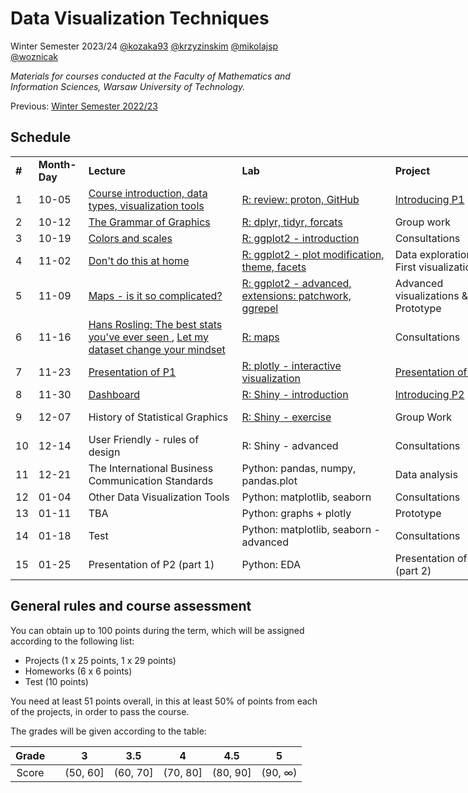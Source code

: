 # Data Visualization Techniques

Winter Semester 2023/24 [@kozaka93](https://github.com/kozaka93) [@krzyzinskim](https://github.com/krzyzinskim) [@mikolajsp](https://github.com/mikolajsp) [@woznicak](https://github.com/woznicak)

*Materials for courses conducted at the Faculty of Mathematics and Information Sciences, Warsaw University of Technology.*

Previous: [Winter Semester 2022/23](https://github.com/MI2-Education/2023Z-DataVisualizationTechniques)

## Schedule

<div class="tg-wrap"><table style="undefined;table-layout: fixed; width: 865px">
<colgroup>
<col style="width: 25px">
<col style="width: 80px">
<col style="width: 250px">
<col style="width: 250px">
<col style="width: 160px">
<col style="width: 100px">
</colgroup>
<tbody>
  <tr>
    <td><b>#</b></td>
    <td><b>Month-Day</b></td>
    <td><b>Lecture</b></td>
    <td><b>Lab</b></td>
    <td><b>Project</b></td>
    <td><b>Points</b></td>
  </tr>
  <tr>
    <td rowspan="2">1</td>
    <td rowspan="2">10-05</td>
    <td rowspan="2"><a href="https://github.com/kozaka93/2023Z-DataVisualizationTechniques/blob/main/lectures/L1-course-introduction.pdf">Course introduction, </a><a href="https://github.com/kozaka93/2023Z-DataVisualizationTechniques/blob/main/lectures/L1-Intro.pdf">data types, visualization tools</a></td>
    <td rowspan="2"><a href="https://github.com/kozaka93/2023Z-DataVisualizationTechniques/tree/main/labs/lab1">R: review: proton, GitHub</a></td>
    <td rowspan="2"><a href="https://github.com/kozaka93/2023Z-DataVisualizationTechniques/tree/main/projects/project1">Introducing P1</td>
    <td rowspan="2"></td>
  </tr>
  <tr>
  </tr>
  <tr>
    <td rowspan="2">2</td>
    <td rowspan="2">10-12</td>
    <td rowspan="2"><a href="https://github.com/kozaka93/2023Z-DataVisualizationTechniques/blob/main/lectures/L2-gramatyka.pdf">The Grammar of Graphics</a></td>
    <td rowspan="2"><a href="https://github.com/kozaka93/2023Z-DataVisualizationTechniques/tree/main/labs/lab2">R: dplyr, tidyr, forcats</a></td>
    <td rowspan="2">Group work</td>
    <td rowspan="2">P1 (1p)</td>
  </tr>
  <tr>
  </tr>
  <tr>
    <td rowspan="2">3</td>
    <td rowspan="2">10-19</td>
    <td rowspan="2"><a href="https://github.com/kozaka93/2023Z-DataVisualizationTechniques/blob/main/lectures/L3-kolory-skale.pdf">Colors and scales</a></td>
    <td rowspan="2"><a href="https://github.com/kozaka93/2023Z-DataVisualizationTechniques/tree/main/labs/lab3">R: ggplot2 - introduction</a></td>
    <td rowspan="2">Consultations</td>
    <td rowspan="2"><a href="https://github.com/kozaka93/2023Z-DataVisualizationTechniques/issues/69">HW1 </a>(6p)</td>
  </tr>
  <tr>
  </tr>
  <tr>
    <td rowspan="2">4</td>
    <td rowspan="2">11-02</td>
    <td rowspan="2"><a href="https://github.com/kozaka93/2023Z-DataVisualizationTechniques/blob/main/lectures/L4-mistakes.pdf">Don't do this at home</a></td>
    <td rowspan="2"><a href="https://github.com/kozaka93/2023Z-DataVisualizationTechniques/tree/main/labs/lab4">R: ggplot2 - plot modification, theme, facets</a></td>
    <td rowspan="2">Data exploration &amp; First visualizations</td>
    <td rowspan="2">P1 (2p)</td>
  </tr>
  <tr>
  </tr>
  <tr>
    <td rowspan="2">5</td>
    <td rowspan="2">11-09</td>
    <td rowspan="2"><a href="https://github.com/kozaka93/2023Z-DataVisualizationTechniques/blob/main/lectures/L5-maps.pdf">Maps - is it so complicated?</a></td>
    <td rowspan="2"><a href="https://github.com/kozaka93/2023Z-DataVisualizationTechniques/tree/main/labs/lab5">R: ggplot2 - advanced, extensions: patchwork, ggrepel</a></td>
    <td rowspan="2">Advanced visualizations &amp; Prototype</td>
    <td rowspan="2">P1 (2p)<br><a href="https://github.com/kozaka93/2023Z-DataVisualizationTechniques/issues/151">HW2 </a> (6p)</td>
  </tr>
  <tr>
  </tr>
  <tr>
    <td rowspan="2">6</td>
    <td rowspan="2">11-16</td>
    <td rowspan="2"><a href="https://www.ted.com/talks/hans_rosling_the_best_stats_you_ve_ever_seen" >Hans Rosling: The best stats you've ever seen </a>, <a href="https://www.ted.com/talks/hans_rosling_let_my_dataset_change_your_mindset?autoplay=true&muted=true">Let my dataset change your mindset </a></td>
    <td rowspan="2"><a href="https://github.com/kozaka93/2023Z-DataVisualizationTechniques/tree/main/labs/lab6">R: maps</a></td>
    <td rowspan="2">Consultations</td>
    <td rowspan="2"></td>
  </tr>
  <tr>
  </tr>
  <tr>
    <td rowspan="2">7</td>
    <td rowspan="2">11-23</td>
    <td rowspan="2"><a href="https://github.com/kozaka93/2023Z-DataVisualizationTechniques/tree/main/projects/project1">Presentation of P1</a></td>
    <td rowspan="2"><a href="https://github.com/kozaka93/2023Z-DataVisualizationTechniques/tree/main/labs/lab7">R: plotly - interactive visualization</a></td>
    <td rowspan="2"><a href="https://github.com/kozaka93/2023Z-DataVisualizationTechniques/tree/main/projects/project1">Presentation of P1</a></td>
    <td rowspan="2"><a href="https://github.com/kozaka93/2023Z-DataVisualizationTechniques/issues/240">HW3 </a>(6p)<br>P1 (20p)</td>
  </tr>
  <tr>
  </tr>
  <tr>
    <td rowspan="2">8</td>
    <td rowspan="2">11-30</td>
    <td rowspan="2"><a href="https://github.com/kozaka93/2023Z-DataVisualizationTechniques/blob/main/lectures/L8-dashboard.pdf">Dashboard</a></td>
    <td rowspan="2"><a href="https://github.com/kozaka93/2023Z-DataVisualizationTechniques/tree/main/labs/lab8">R: Shiny - introduction</a></td>
    <td rowspan="2"><a href="https://github.com/kozaka93/2023Z-DataVisualizationTechniques/tree/main/projects/project2">Introducing P2</a></td>
    <td rowspan="2"></td>
  </tr>
  <tr>
  </tr>
  <tr>
    <td rowspan="2">9</td>
    <td rowspan="2">12-07</td>
    <td rowspan="2">History of Statistical Graphics</td>
    <td rowspan="2"><a href="https://github.com/kozaka93/2023Z-DataVisualizationTechniques/tree/main/labs/lab9">R: Shiny - exercise</a></td>
    <td rowspan="2">Group Work</td>
    <td rowspan="2"><a href="https://github.com/kozaka93/2023Z-DataVisualizationTechniques/issues/338">HW4 </a>(6p)<br>P2 (1p)</td>
  </tr>
  <tr>
  </tr>
  <tr>
    <td rowspan="2">10</td>
    <td rowspan="2">12-14</td>
    <td rowspan="2">User Friendly - rules of design</td>
    <td rowspan="2">R: Shiny - advanced</td>
    <td rowspan="2">Consultations</td>
    <td rowspan="2">P2 (2p)</td>
  </tr>
  <tr>
  </tr>
  <tr>
    <td rowspan="2">11</td>
    <td rowspan="2">12-21</td>
    <td rowspan="2">The International Business Communication Standards</td>
    <td rowspan="2">Python: pandas, numpy, pandas.plot</td>
    <td rowspan="2">Data analysis</td>
    <td rowspan="2"></td>
  </tr>
  <tr>
  </tr>
  <tr>
    <td rowspan="2">12</td>
    <td rowspan="2">01-04</td>
    <td rowspan="2">Other Data Visualization Tools</td>
    <td rowspan="2">Python: matplotlib, seaborn</td>
    <td rowspan="2">Consultations</td>
    <td rowspan="2">HW5 (6p)</td>
  </tr>
  <tr>
  </tr>
  <tr>
    <td rowspan="2">13</td>
    <td rowspan="2">01-11</td>
    <td rowspan="2">TBA</td>
    <td rowspan="2">Python: graphs + plotly</td>
    <td rowspan="2">Prototype</td>
    <td rowspan="2">P2 (2p)</td>
  </tr>
  <tr>
  </tr>
  <tr>
    <td rowspan="2">14</td>
    <td rowspan="2">01-18</td>
    <td rowspan="2">Test</td>
    <td rowspan="2">Python: matplotlib, seaborn - advanced</td>
    <td rowspan="2">Consultations</td>
    <td rowspan="2">HW6 (6p)<br>T (10p)</td>
  </tr>
  <tr>
  </tr>
  <tr>
    <td rowspan="2">15</td>
    <td rowspan="2">01-25</td>
    <td rowspan="2">Presentation of P2 (part 1)</td>
    <td rowspan="2">Python: EDA</td>
    <td rowspan="2">Presentation of P2 (part 2)</td>
    <td rowspan="2">P2 (24p)</td>
  </tr>
  <tr>
  </tr>
</tbody>
</table></div>


## General rules and course assessment

You can obtain up to 100 points during the term, which will be assigned according to the following list:

- Projects (1 x 25 points, 1 x 29 points)
- Homeworks (6 x 6 points)
- Test (10 points) 

You need at least 51 points overall, in this at least 50% of points from each of the projects, in order to pass the course.

The grades will be given according to the table:

| Grade |  | 3 | 3.5 | 4 | 4.5 | 5 |
|:---:| :---: |:---:|:---:|:---:|:---:|:---:|
| Score |  | (50, 60] | (60, 70] | (70, 80] | (80, 90] | (90, ∞) |



